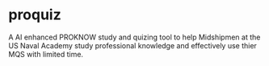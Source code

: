 # proquiz
 A AI enhanced PROKNOW study and quizing tool to help Midshipmen at the US Naval Academy study professional knowledge and effectively use thier MQS with limited time.
